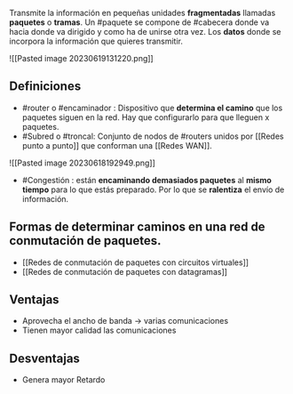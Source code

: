Transmite la información en pequeñas unidades **fragmentadas** llamadas **paquetes** o **tramas**.
Un #paquete se compone de #cabecera donde va hacia donde va dirigido y como ha de unirse otra vez.  Los **datos** donde se incorpora la información que quieres transmitir.

![[Pasted image 20230619131220.png]]

## Definiciones 
- #router o #encaminador : Dispositivo que **determina el camino** que los paquetes siguen en la red. Hay que configurarlo para que lleguen x paquetes.
- #Subred o #troncal: Conjunto de nodos de #routers unidos por [[Redes punto a punto]] que conforman una [[Redes WAN]]. 

![[Pasted image 20230618192949.png]]

- #Congestión : están **encaminando demasiados paquetes** al **mismo tiempo** para lo que estás preparado. Por lo que se **ralentiza** el envío de información.

## Formas de determinar caminos en una red de conmutación de paquetes.

- [[Redes de conmutación de paquetes con circuitos virtuales]]
- [[Redes de conmutación de paquetes con datagramas]]

## Ventajas
- Aprovecha el ancho de banda -> varias comunicaciones
- Tienen mayor calidad las comunicaciones

## Desventajas 
- Genera mayor Retardo